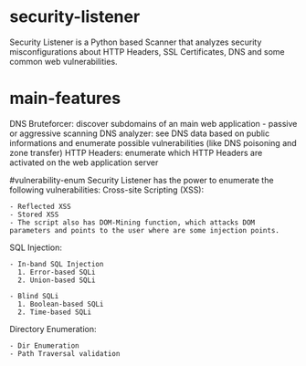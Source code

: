 # security-listener
Security Listener is a Python based Scanner that analyzes security misconfigurations about HTTP Headers, SSL Certificates, DNS and some common web vulnerabilities.


# main-features
DNS Bruteforcer: discover subdomains of an main web application - passive or aggressive scanning 
DNS analyzer: see DNS data based on public informations and enumerate possible vulnerabilities (like DNS poisoning and zone transfer)
HTTP Headers: enumerate which HTTP Headers are activated on the web application server


#vulnerability-enum
Security Listener has the power to enumerate the following vulnerabilities:
  Cross-site Scripting (XSS):
  
    - Reflected XSS
    - Stored XSS
    - The script also has DOM-Mining function, which attacks DOM parameters and points to the user where are some injection points.
    
  SQL Injection:
  
    - In-band SQL Injection
      1. Error-based SQLi
      2. Union-based SQLi
    
    - Blind SQLi
      1. Boolean-based SQLi
      2. Time-based SQLi
    
  Directory Enumeration:
  
    - Dir Enumeration
    - Path Traversal validation
